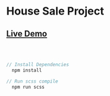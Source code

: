 # House Sale Project

## [Live Demo](https://cihatdev.github.io/house-sale/)

<br>

```javascript

// Install Dependencies
  npm install

// Run scss compile
  npm run scss

```
